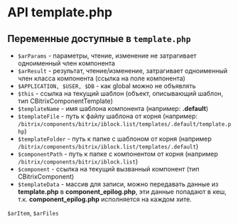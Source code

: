 # API template.php

## Переменные доступные в `template.php`
- `$arParams` - параметры, чтение, изменение не затрагивает одноименный член компонента
- `$arResult` - результат, чтение/изменение, затрагивает одноименный член класса компонента (ссылка на поле компонента)
- `$APPLICATION, $USER, $DB` - как global можно не объявлять
- `$this` - ссылка на текущий шаблон (объект, описывающий шаблон, тип CBitrixComponentTemplate)
- `$templateName` - имя шаблона компонента (например: **.dеfault**)
- `$templateFile` - путь к файлу шаблона от корня (например: `/bitrix/components/bitrix/iblock.list/templates/.default/template.php`)
- `$templateFolder` - путь к папке с шаблоном от корня (например `/bitrix/components/bitrix/iblock.list/templates/.default`)
- `$componentPath` - путь к папке с компонентом от корня (например `/bitrix/components/bitrix/iblock.list`)
- `$component` - ссылка на текущий вызванный компонент (тип CBitrixComponent)
- `$templateData` - массив для записи, можно передавать данные из **template.php** в **component_epilog.php**, эти данные попадают в кеш, т.к. **component_epilog.php** исполняется на каждом хите.

`$arItem`, `$arFiles`
